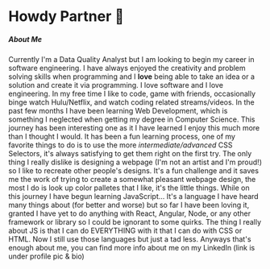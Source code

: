 # Howdy Partner 👋

##### About Me
Currently I'm a Data Quality Analyst but I am looking to begin my career in software engineering. I have always enjoyed the creativity and problem solving skills when programming and I **love** being able to  take an idea or a solution and create it via programming. I love software and I love engineering. In my free time I like to code, game with friends, occasionally binge watch Hulu/Netflix, and watch coding related streams/videos. In the past few months I have been learning Web Development, which is something I neglected when getting my degree in Computer Science. This journey has been interesting one as it I have learned I enjoy this much more than I thought I would. It has been a fun learning process, one of my favorite things to do is to use the more *intermediate/advanced* CSS Selectors, it's always satisfying to get them right on the first try. The only thing I really dislike is designing a webpage (I'm not an artist and I'm proud!) so I like to recreate other people's designs. It's a fun challenge and it saves me the work of trying to create a somewhat pleasant webpage design, the most I do is look up color palletes that I like, it's the little things. While on this journey I have begun learning JavaScript... It's a language I have heard many things about (for better and worse) but so far I have been loving it, granted I have yet to do anything with React, Angular, Node, or any other framework or library so I could be ignorant to some quirks. The thing I really about JS is that I can do EVERYTHING with it that I can do with CSS or HTML. Now I still use those languages but just a tad less. Anyways that's enough about me, you can find more info about me on my LinkedIn (link is under profile pic & bio) 


<!--
**jhagg26/jhagg26** is a ✨ _special_ ✨ repository because its `README.md` (this file) appears on your GitHub profile.

Here are some ideas to get you started:

- 🔭 I’m currently working on ...
- 🌱 I’m currently learning ...
- 👯 I’m looking to collaborate on ...
- 🤔 I’m looking for help with ...
- 💬 Ask me about ...
- 📫 How to reach me: ...
- 😄 Pronouns: ...
- ⚡ Fun fact: ...
-->
